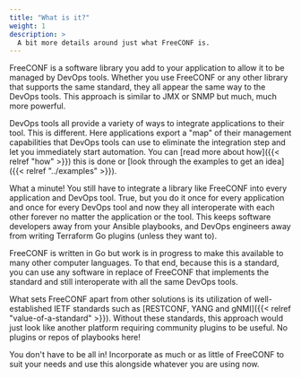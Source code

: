 ```yaml
---
title: "What is it?"
weight: 1
description: >
  A bit more details around just what FreeCONF is.
---
```


FreeCONF is a software library you add to your application to allow it to be managed by DevOps tools.  Whether you use FreeCONF or any other library that supports the same standard, they all appear the same way to the DevOps tools.  This approach is similar to JMX or SNMP but much, much more powerful.

DevOps tools all provide a variety of ways to integrate applications to their tool. This is different.  Here applications export a "map" of their management capabilities that DevOps tools can use to eliminate the integration step and let you immediately start automation.  You can [read more about how]({{< relref "how" >}}) this is done or [look through the examples to get an idea]({{< relref "../examples" >}}).

What a minute! You still have to integrate a library like FreeCONF into every application and DevOps tool. True, but you do it once for every application and once for every DevOps tool and now they all interoperate with each other forever no matter the application or the tool.  This keeps software developers away from your Ansible playbooks, and DevOps engineers away from writing Terraform Go plugins (unless they want to).

FreeCONF is written in Go but work is in progress to make this available to many other computer languages.  To that end, because this is a standard, you can use any software in replace of FreeCONF that implements the standard and still interoperate with all the same DevOps tools.

What sets FreeCONF apart from other solutions is its utilization of well-established IETF standards such as [RESTCONF, YANG and gNMI]({{< relref "value-of-a-standard" >}}).  Without these standards, this approach would just look like another platform requiring community plugins to be useful.  No plugins or repos of playbooks here!

You don't have to be all in! Incorporate as much or as little of FreeCONF to suit your needs and use this alongside whatever you are using now.
